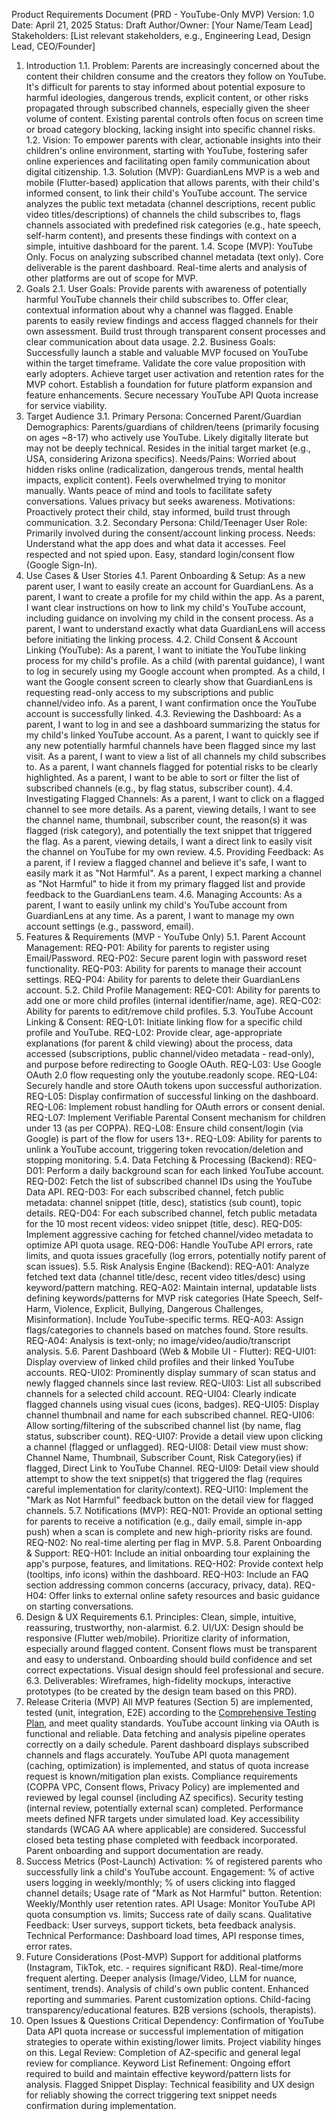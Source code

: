 Product Requirements Document (PRD - YouTube-Only MVP)
Version: 1.0
Date: April 21, 2025
Status: Draft
Author/Owner: [Your Name/Team Lead]
Stakeholders: [List relevant stakeholders, e.g., Engineering Lead, Design Lead, CEO/Founder]
1. Introduction
1.1. Problem: Parents are increasingly concerned about the content their children consume and the creators they follow on YouTube. It's difficult for parents to stay informed about potential exposure to harmful ideologies, dangerous trends, explicit content, or other risks propagated through subscribed channels, especially given the sheer volume of content. Existing parental controls often focus on screen time or broad category blocking, lacking insight into specific channel risks.
1.2. Vision: To empower parents with clear, actionable insights into their children's online environment, starting with YouTube, fostering safer online experiences and facilitating open family communication about digital citizenship.
1.3. Solution (MVP): GuardianLens MVP is a web and mobile (Flutter-based) application that allows parents, with their child's informed consent, to link their child's YouTube account. The service analyzes the public text metadata (channel descriptions, recent public video titles/descriptions) of channels the child subscribes to, flags channels associated with predefined risk categories (e.g., hate speech, self-harm content), and presents these findings with context on a simple, intuitive dashboard for the parent.
1.4. Scope (MVP): YouTube Only. Focus on analyzing subscribed channel metadata (text only). Core deliverable is the parent dashboard. Real-time alerts and analysis of other platforms are out of scope for MVP.
2. Goals
2.1. User Goals:
Provide parents with awareness of potentially harmful YouTube channels their child subscribes to.
Offer clear, contextual information about why a channel was flagged.
Enable parents to easily review findings and access flagged channels for their own assessment.
Build trust through transparent consent processes and clear communication about data usage.
2.2. Business Goals:
Successfully launch a stable and valuable MVP focused on YouTube within the target timeframe.
Validate the core value proposition with early adopters.
Achieve target user activation and retention rates for the MVP cohort.
Establish a foundation for future platform expansion and feature enhancements.
Secure necessary YouTube API Quota increase for service viability.
3. Target Audience
3.1. Primary Persona: Concerned Parent/Guardian
Demographics: Parents/guardians of children/teens (primarily focusing on ages ~8-17) who actively use YouTube. Likely digitally literate but may not be deeply technical. Resides in the initial target market (e.g., USA, considering Arizona specifics).
Needs/Pains: Worried about hidden risks online (radicalization, dangerous trends, mental health impacts, explicit content). Feels overwhelmed trying to monitor manually. Wants peace of mind and tools to facilitate safety conversations. Values privacy but seeks awareness.
Motivations: Proactively protect their child, stay informed, build trust through communication.
3.2. Secondary Persona: Child/Teenager User
Role: Primarily involved during the consent/account linking process.
Needs: Understand what the app does and what data it accesses. Feel respected and not spied upon. Easy, standard login/consent flow (Google Sign-In).
4. Use Cases & User Stories
4.1. Parent Onboarding & Setup:
As a new parent user, I want to easily create an account for GuardianLens.
As a parent, I want to create a profile for my child within the app.
As a parent, I want clear instructions on how to link my child's YouTube account, including guidance on involving my child in the consent process.
As a parent, I want to understand exactly what data GuardianLens will access before initiating the linking process.
4.2. Child Consent & Account Linking (YouTube):
As a parent, I want to initiate the YouTube linking process for my child's profile.
As a child (with parental guidance), I want to log in securely using my Google account when prompted.
As a child, I want the Google consent screen to clearly show that GuardianLens is requesting read-only access to my subscriptions and public channel/video info.
As a parent, I want confirmation once the YouTube account is successfully linked.
4.3. Reviewing the Dashboard:
As a parent, I want to log in and see a dashboard summarizing the status for my child's linked YouTube account.
As a parent, I want to quickly see if any new potentially harmful channels have been flagged since my last visit.
As a parent, I want to view a list of all channels my child subscribes to.
As a parent, I want channels flagged for potential risks to be clearly highlighted.
As a parent, I want to be able to sort or filter the list of subscribed channels (e.g., by flag status, subscriber count).
4.4. Investigating Flagged Channels:
As a parent, I want to click on a flagged channel to see more details.
As a parent, viewing details, I want to see the channel name, thumbnail, subscriber count, the reason(s) it was flagged (risk category), and potentially the text snippet that triggered the flag.
As a parent, viewing details, I want a direct link to easily visit the channel on YouTube for my own review.
4.5. Providing Feedback:
As a parent, if I review a flagged channel and believe it's safe, I want to easily mark it as "Not Harmful".
As a parent, I expect marking a channel as "Not Harmful" to hide it from my primary flagged list and provide feedback to the GuardianLens team.
4.6. Managing Accounts:
As a parent, I want to easily unlink my child's YouTube account from GuardianLens at any time.
As a parent, I want to manage my own account settings (e.g., password, email).
5. Features & Requirements (MVP - YouTube Only)
5.1. Parent Account Management:
REQ-P01: Ability for parents to register using Email/Password.
REQ-P02: Secure parent login with password reset functionality.
REQ-P03: Ability for parents to manage their account settings.
REQ-P04: Ability for parents to delete their GuardianLens account.
5.2. Child Profile Management:
REQ-C01: Ability for parents to add one or more child profiles (internal identifier/name, age).
REQ-C02: Ability for parents to edit/remove child profiles.
5.3. YouTube Account Linking & Consent:
REQ-L01: Initiate linking flow for a specific child profile and YouTube.
REQ-L02: Provide clear, age-appropriate explanations (for parent & child viewing) about the process, data accessed (subscriptions, public channel/video metadata - read-only), and purpose before redirecting to Google OAuth.
REQ-L03: Use Google OAuth 2.0 flow requesting only the youtube.readonly scope.
REQ-L04: Securely handle and store OAuth tokens upon successful authorization.
REQ-L05: Display confirmation of successful linking on the dashboard.
REQ-L06: Implement robust handling for OAuth errors or consent denial.
REQ-L07: Implement Verifiable Parental Consent mechanism for children under 13 (as per COPPA).
REQ-L08: Ensure child consent/login (via Google) is part of the flow for users 13+.
REQ-L09: Ability for parents to unlink a YouTube account, triggering token revocation/deletion and stopping monitoring.
5.4. Data Fetching & Processing (Backend):
REQ-D01: Perform a daily background scan for each linked YouTube account.
REQ-D02: Fetch the list of subscribed channel IDs using the YouTube Data API.
REQ-D03: For each subscribed channel, fetch public metadata: channel snippet (title, desc), statistics (sub count), topic details.
REQ-D04: For each subscribed channel, fetch public metadata for the 10 most recent videos: video snippet (title, desc).
REQ-D05: Implement aggressive caching for fetched channel/video metadata to optimize API quota usage.
REQ-D06: Handle YouTube API errors, rate limits, and quota issues gracefully (log errors, potentially notify parent of scan issues).
5.5. Risk Analysis Engine (Backend):
REQ-A01: Analyze fetched text data (channel title/desc, recent video titles/desc) using keyword/pattern matching.
REQ-A02: Maintain internal, updatable lists defining keywords/patterns for MVP risk categories (Hate Speech, Self-Harm, Violence, Explicit, Bullying, Dangerous Challenges, Misinformation). Include YouTube-specific terms.
REQ-A03: Assign flags/categories to channels based on matches found. Store results.
REQ-A04: Analysis is text-only; no image/video/audio/transcript analysis.
5.6. Parent Dashboard (Web & Mobile UI - Flutter):
REQ-UI01: Display overview of linked child profiles and their linked YouTube accounts.
REQ-UI02: Prominently display summary of scan status and newly flagged channels since last review.
REQ-UI03: List all subscribed channels for a selected child account.
REQ-UI04: Clearly indicate flagged channels using visual cues (icons, badges).
REQ-UI05: Display channel thumbnail and name for each subscribed channel.
REQ-UI06: Allow sorting/filtering of the subscribed channel list (by name, flag status, subscriber count).
REQ-UI07: Provide a detail view upon clicking a channel (flagged or unflagged).
REQ-UI08: Detail view must show: Channel Name, Thumbnail, Subscriber Count, Risk Category(ies) if flagged, Direct Link to YouTube Channel.
REQ-UI09: Detail view should attempt to show the text snippet(s) that triggered the flag (requires careful implementation for clarity/context).
REQ-UI10: Implement the "Mark as Not Harmful" feedback button on the detail view for flagged channels.
5.7. Notifications (MVP):
REQ-N01: Provide an optional setting for parents to receive a notification (e.g., daily email, simple in-app push) when a scan is complete and new high-priority risks are found.
REQ-N02: No real-time alerting per flag in MVP.
5.8. Parent Onboarding & Support:
REQ-H01: Include an initial onboarding tour explaining the app's purpose, features, and limitations.
REQ-H02: Provide context help (tooltips, info icons) within the dashboard.
REQ-H03: Include an FAQ section addressing common concerns (accuracy, privacy, data).
REQ-H04: Offer links to external online safety resources and basic guidance on starting conversations.
6. Design & UX Requirements
6.1. Principles: Clean, simple, intuitive, reassuring, trustworthy, non-alarmist.
6.2. UI/UX:
Design should be responsive (Flutter web/mobile).
Prioritize clarity of information, especially around flagged content.
Consent flows must be transparent and easy to understand.
Onboarding should build confidence and set correct expectations.
Visual design should feel professional and secure.
6.3. Deliverables: Wireframes, high-fidelity mockups, interactive prototypes (to be created by the design team based on this PRD).
7. Release Criteria (MVP)
All MVP features (Section 5) are implemented, tested (unit, integration, E2E) according to the [Comprehensive Testing Plan](../documentation/development-progress.md#comprehensive-testing-plan), and meet quality standards.
YouTube account linking via OAuth is functional and reliable.
Data fetching and analysis pipeline operates correctly on a daily schedule.
Parent dashboard displays subscribed channels and flags accurately.
YouTube API quota management (caching, optimization) is implemented, and status of quota increase request is known/mitigation plan exists.
Compliance requirements (COPPA VPC, Consent flows, Privacy Policy) are implemented and reviewed by legal counsel (including AZ specifics).
Security testing (internal review, potentially external scan) completed.
Performance meets defined NFR targets under simulated load.
Key accessibility standards (WCAG AA where applicable) are considered.
Successful closed beta testing phase completed with feedback incorporated.
Parent onboarding and support documentation are ready.
8. Success Metrics (Post-Launch)
Activation: % of registered parents who successfully link a child's YouTube account.
Engagement: % of active users logging in weekly/monthly; % of users clicking into flagged channel details; Usage rate of "Mark as Not Harmful" button.
Retention: Weekly/Monthly user retention rates.
API Usage: Monitor YouTube API quota consumption vs. limits; Success rate of daily scans.
Qualitative Feedback: User surveys, support tickets, beta feedback analysis.
Technical Performance: Dashboard load times, API response times, error rates.
9. Future Considerations (Post-MVP)
Support for additional platforms (Instagram, TikTok, etc. - requires significant R&D).
Real-time/more frequent alerting.
Deeper analysis (Image/Video, LLM for nuance, sentiment, trends).
Analysis of child's own public content.
Enhanced reporting and summaries.
Parent customization options.
Child-facing transparency/educational features.
B2B versions (schools, therapists).
10. Open Issues & Questions
Critical Dependency: Confirmation of YouTube Data API quota increase or successful implementation of mitigation strategies to operate within existing/lower limits. Project viability hinges on this.
Legal Review: Completion of AZ-specific and general legal review for compliance.
Keyword List Refinement: Ongoing effort required to build and maintain effective keyword/pattern lists for analysis.
Flagged Snippet Display: Technical feasibility and UX design for reliably showing the correct triggering text snippet needs confirmation during implementation.

